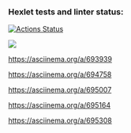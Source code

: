 ### Hexlet tests and linter status:
[![Actions Status](https://github.com/RedBeduin/qa-auto-engineer-javascript-project-44/actions/workflows/hexlet-check.yml/badge.svg)](https://github.com/RedBeduin/qa-auto-engineer-javascript-project-44/actions)

<a href="https://codeclimate.com/github/RedBeduin/qa-auto-engineer-javascript-project-44/maintainability"><img src="https://api.codeclimate.com/v1/badges/5bc29b26065dd7298b35/maintainability" /></a> 

https://asciinema.org/a/693939

https://asciinema.org/a/694758

https://asciinema.org/a/695007

https://asciinema.org/a/695164

https://asciinema.org/a/695308
